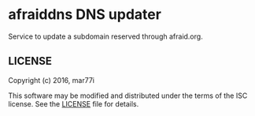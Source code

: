 
# afraiddns DNS updater

Service to update a subdomain reserved through afraid.org.

## LICENSE

Copyright (c) 2016, mar77i <mysatyre at gmail dot com>

This software may be modified and distributed under the terms
of the ISC license.  See the [LICENSE](LICENSE) file for details.
